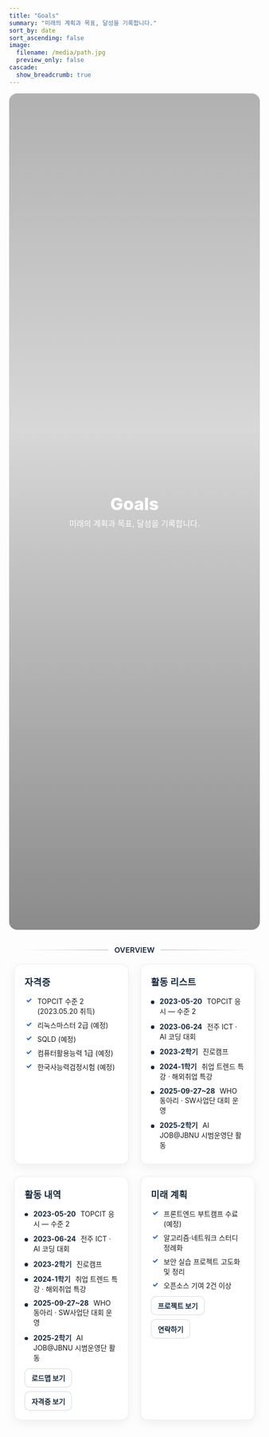 ```yaml
---
title: "Goals"
summary: "미래의 계획과 목표, 달성을 기록합니다."
sort_by: date
sort_ascending: false
image:
  filename: /media/path.jpg
  preview_only: false
cascade:
  show_breadcrumb: true
---
```


<style>
/* ====== Goals page: hero & layout ====== */
.kjh-hero{ position: relative; min-height: 42vh; display: grid; place-items: center; overflow: hidden; border-radius: 16px; }
.kjh-hero::before{
  content: ""; position:absolute; inset:0;
  background-image: var(--hero-img, url('/media/goals-hero.jpg'));
  background-size: cover; background-position: center; filter: brightness(.55);
}
.kjh-hero::after{ /* 위-아래 그라데이션으로 가독성 보강 */
  content:""; position:absolute; inset:0;
  background: linear-gradient(to bottom, rgba(0,0,0,.30), rgba(0,0,0,.15) 40%, rgba(0,0,0,.45));
}
.kjh-hero__inner{ position: relative; z-index: 1; text-align: center; padding: 3rem 1rem; color:#fff; }
.kjh-hero__inner h1{ font-size: clamp(2rem, 3.6vw, 3rem); font-weight: 800; margin: 0 0 .4rem; }
.kjh-hero__inner p{ font-size: clamp(1rem, 1.6vw, 1.2rem); opacity:.95; margin:0; }
.dark .kjh-hero::before{ filter: brightness(.6); }

/* 구분선 */
.kjh-sep { position: relative; width: min(900px, 92%); margin: 2.5rem auto 1.75rem; text-align: center; }
.kjh-sep::before { content: ""; display: block; height: 1px; background: linear-gradient(90deg, transparent, rgba(23,42,62,0.45), transparent); }
.kjh-sep span { position: absolute; top: 50%; left: 50%; transform: translate(-50%, -50%); background: #fff; color: #172a3e; font-weight: 600; font-size: .95rem; padding: 0 .75rem; }
.dark .kjh-sep::before { background: linear-gradient(90deg, transparent, rgba(255,255,255,.35), transparent); }
.dark .kjh-sep span { background: #0D1B2A; color: #fff; }

/* 본문 2열 레이아웃 */
.goals-wrap{ width:min(1100px, 96%); margin:0 auto 3rem; display:grid; grid-template-columns: 1fr 1fr; gap: 1.5rem; }
@media (max-width: 900px){ .goals-wrap{ grid-template-columns: 1fr; } }
.goals-col{ background:#fff; border:1px solid rgba(13,27,42,.08); border-radius:14px; padding:1.25rem 1.25rem 1.1rem; box-shadow: 0 6px 20px rgba(0,0,0,.06); }
.dark .goals-col{ background:#0D1B2A; border-color: rgba(255,255,255,.12); }
.goals-col h2{ font-size:1.15rem; margin:.1rem 0 1rem; color:#172a3e; font-weight:800; letter-spacing:.02em; }
.dark .goals-col h2{ color:#fff; }

/* 타임라인 스타일 (활동 내역) */
.timeline{ list-style:none; margin:0; padding:0; }
.timeline li{ position:relative; padding-left:1.1rem; margin:.65rem 0; }
.timeline li::before{ content:""; position:absolute; left:0; top:.55rem; width:.42rem; height:.42rem; border-radius:50%; background:#172a3e; }
.dark .timeline li::before{ background:#fff; }
.timeline time{ font-weight:700; color:#172a3e; margin-right:.35rem; }
.dark .timeline time{ color:#fff; }

/* 체크리스트 (미래 계획) */
.checklist{ list-style:none; margin:0; padding:0; }
.checklist li{ position:relative; padding-left:1.6rem; margin:.5rem 0; }
.checklist li::before{ content:"✓"; position:absolute; left:.15rem; top:0; color:#2c65c0; font-weight:800; }
.dark .checklist li::before{ color:#06D6A0; }

/* CTA 버튼 */
.kjh-cta{ display:flex; gap:.5rem; flex-wrap:wrap; margin-top:.75rem; }
.kjh-btn{ display:inline-flex; align-items:center; gap:.4rem; padding:.52rem .8rem; border-radius:10px; font-weight:700; border:1px solid rgba(23,42,62,.18); color:#172a3e; background:#fff; text-decoration:none; }
.kjh-btn:hover{ background:#f5f6f7; border-color:rgba(23,42,62,.28); }
.dark .kjh-btn{ background:#162332; color:#fff; border-color:rgba(255,255,255,.18); }
.dark .kjh-btn:hover{ background:#1b2b40; border-color:rgba(255,255,255,.28); }
</style>

<section class="kjh-hero" style="--hero-img:url('/media/goals-hero.jpg')">
  <div class="kjh-hero__inner">
    <h1>Goals</h1>
    <p>미래의 계획과 목표, 달성을 기록합니다.</p>
  </div>
</section>

<div class="kjh-sep"><span>OVERVIEW</span></div>

<section class="goals-wrap">
  <div class="goals-col">
    <h2>자격증</h2>
    <ul class="checklist">
      <li>TOPCIT 수준 2 (2023.05.20 취득)</li>
      <li>리눅스마스터 2급 (예정)</li>
      <li>SQLD (예정)</li>
      <li>컴퓨터활용능력 1급 (예정)</li>
      <li>한국사능력검정시험 (예정)</li>
    </ul>
  </div>

  <div class="goals-col">
    <h2>활동 리스트</h2>
    <ul class="timeline">
      <li><time>2023-05-20</time> TOPCIT 응시 — 수준 2</li>
      <li><time>2023-06-24</time> 전주 ICT · AI 코딩 대회</li>
      <li><time>2023-2학기</time> 진로캠프</li>
      <li><time>2024-1학기</time> 취업 트렌드 특강 · 해외취업 특강</li>
      <li><time>2025-09-27~28</time> WHO 동아리 · SW사업단 대회 운영</li>
      <li><time>2025-2학기</time> AI JOB@JBNU 시범운영단 활동</li>
    </ul>
  </div>

  <div class="goals-col">
    <h2>활동 내역</h2>
    <ul class="timeline">
      <li><time>2023-05-20</time> TOPCIT 응시 — 수준 2</li>
      <li><time>2023-06-24</time> 전주 ICT · AI 코딩 대회</li>
      <li><time>2023-2학기</time> 진로캠프</li>
      <li><time>2024-1학기</time> 취업 트렌드 특강 · 해외취업 특강</li>
      <li><time>2025-09-27~28</time> WHO 동아리 · SW사업단 대회 운영</li>
      <li><time>2025-2학기</time> AI JOB@JBNU 시범운영단 활동</li>
    </ul>
    <div class="kjh-cta">
      <a class="kjh-btn" href="/goals/roadmap/">로드맵 보기</a>
      <a class="kjh-btn" href="/goals/certs/">자격증 보기</a>
    </div>
  </div>

  <div class="goals-col">
    <h2>미래 계획</h2>
    <ul class="checklist">
      <li>프론트엔드 부트캠프 수료 (예정)</li>
      <li>알고리즘·네트워크 스터디 정례화</li>
      <li>보안 실습 프로젝트 고도화 및 정리</li>
      <li>오픈소스 기여 2건 이상</li>
    </ul>
    <div class="kjh-cta">
      <a class="kjh-btn" href="/project/">프로젝트 보기</a>
      <a class="kjh-btn" href="/contact/">연락하기</a>
    </div>
  </div>
</section>